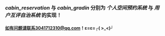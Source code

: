### *cabin_reservation* 与 *cabin_gradin* 分别为 *个人空间预约系统* 与 *用户互评自治系统* 的实现！
#### 如有问题请联系3041712310@qq.com！ε=ε=┌( >_<)┘